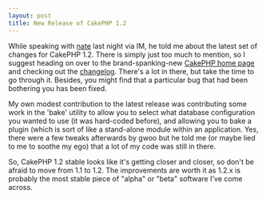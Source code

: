 ```yaml
--- 
layout: post
title: New Release of CakePHP 1.2
---
```

<p>
While speaking with <a href="http://shiflett.org/blog/2007/dec/php-advent-calendar-day-24">nate</a> last night via IM, he told me about the latest set of changes for CakePHP 1.2.  There is simply just too much to mention, so I suggest heading on over to the brand-spanking-new <a href="http://cakephp.org">CakePHP home page</a> and checking out the <a href="https://trac.cakephp.org/wiki/changelog/1.2.x.x">changelog</a>.  There's a lot in there, but take the time to go through it. Besides, you might find that a particular bug that had been bothering you has been fixed.
</p>
<p>
My own modest contribution to the latest release was contributing some work in the 'bake' utility to allow you to select what database configuration you wanted to use (it was hard-coded before), and allowing you to bake a plugin (which is sort of like a stand-alone module within an application.   Yes, there were a few tweaks afterwards by gwoo but he told me (or maybe lied to me to soothe my ego) that a lot of my code was still in there.
</p>
<p>
So, CakePHP 1.2 stable looks like it's getting closer and closer, so don't be afraid to move from 1.1 to 1.2.  The improvements are worth it as 1.2.x is probably the most stable piece of "alpha" or "beta" software I've come across.
</p>
